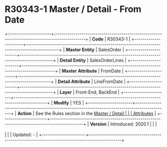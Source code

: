 ﻿---
erp.type: front-end-business-rule
---

# R30343-1 Master / Detail - From Date
+:---------------------+:---------------------------------------------------------------------------------------------+
| **Code**             | R30343-1                                                                                     |
+----------------------+----------------------------------------------------------------------------------------------+
| **Master Entity**    | SalesOrder                                                                                   |
+----------------------+----------------------------------------------------------------------------------------------+
| **Detail Entity**    | SalesOrderLines                                                                              |
+----------------------+----------------------------------------------------------------------------------------------+
| **Master Attribute** | FromDate                                                                                     |
+----------------------+----------------------------------------------------------------------------------------------+
| **Detail Attribute** | LineFromDate                                                                                 |
+----------------------+----------------------------------------------------------------------------------------------+
| **Layer**            | Front-End, BackEnd                                                                           |
+----------------------+----------------------------------------------------------------------------------------------+
| **Modify**           | YES                                                                                          |
+----------------------+----------------------------------------------------------------------------------------------+
| **Action**           | See the Rules section in the [Master / Detail                                                |
|                      | Attributes](xref:master-detail)                                                              |
+----------------------+----------------------------------------------------------------------------------------------+
| **Version**          | Introduced: 2020.1                                                                           |
|                      | <br/><br/>                                                                                   |
|                      | Updated: -                                                                                   |
+----------------------+----------------------------------------------------------------------------------------------+
